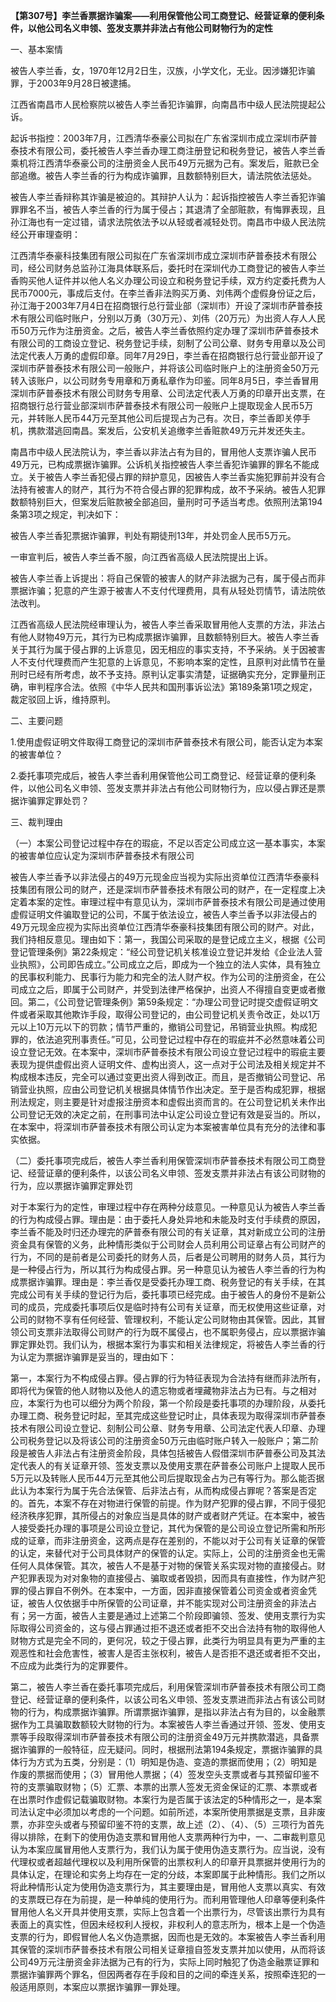 **【第307号】李兰香票据诈骗案——利用保管他公司工商登记、经营证章的便利条件，以他公司名义申领、签发支票并非法占有他公司财物行为的定性**

一、基本案情

被告人李兰香，女，1970年12月2日生，汉族，小学文化，无业。因涉嫌犯诈骗罪，于2003年9月28日被逮捕。

江西省南昌市人民检察院以被告人李兰香犯诈骗罪，向南昌市中级人民法院提起公诉。

起诉书指控：2003年7月，江西清华泰豪公司拟在广东省深圳市成立深圳市萨普泰技术有限公司，委托被告人李兰香办理工商注册登记和税务登记，被告人李兰香乘机将江西清华泰豪公司的注册资金人民币49万元据为己有。案发后，赃款已全部追缴。被告人李兰香的行为构成诈骗罪，且数额特别巨大，请法院依法惩处。

被告人李兰香辩称其诈骗是被迫的。其辩护人认为：起诉指控被告人李兰香犯诈骗罪罪名不当，被告人李兰香的行为属于侵占；其退清了全部赃款，有悔罪表现，且孙江海也有一定过错，请求法院依法予以从轻或者减轻处罚。南昌市中级人民法院经公开审理查明：

江西清华泰豪科技集团有限公司拟在广东省深圳市成立深圳市萨普泰技术有限公司，经公司财务总监孙江海具体联系后，委托时在深圳代办工商登记的被告人李兰香购买他人证件并以他人名义办理公司设立和税务登记手续，双方约定委托费为人民币7000元，事成后支付。在李兰香非法购买万勇、刘伟两个虚假身份证之后，孙江海于2003年7月4日在招商银行总行营业部（深圳市）开设了深圳市萨普泰技术有限公司临时账户，分别以万勇（30万元）、刘伟（20万元）为出资人存人人民币50万元作为注册资金。之后，被告人李兰香依照约定办理了深圳市萨普泰技术有限公司的工商设立登记、税务登记手续，刻制了公司公章、财务专用章以及公司法定代表人万勇的虚假印章。同年7月29日，李兰香在招商银行总行营业部开设了深圳市萨普泰技术有限公司一般账户，并将该公司临时账户上的注册资金50万元转入该账户，以公司财务专用章和万勇私章作为印鉴。同年8月5日，李兰香冒用深圳市萨普泰技术有限公司财务专用章、公司法定代表人万勇的印章开出支票，在招商银行总行营业部深圳市萨普泰技术有限公司一般账户上提取现金人民币5万元，并转账人民币44万元至其他公司后提现占为己有。次日，李兰香即关停手机，携款潜逃回南昌。案发后，公安机关追缴李兰香赃款49万元并发还失主。

南昌市中级人民法院认为，李兰香以非法占有为目的，冒用他人支票诈骗人民币49万元，已构成票据诈骗罪。公诉机关指控被告人李兰香犯诈骗罪的罪名不能成立。关于被告人李兰香犯侵占罪的辩护意见，因被告人李兰香实施犯罪前并没有合法持有被害人的财产，其行为不符合侵占罪的犯罪构成，故不予采纳。被告人犯罪数额特别巨大，但案发后赃款被全部追回，量刑时可予适当考虑。依照刑法第194条第3项之规定，判决如下：

被告人李兰香犯票据诈骗罪，判处有期徒刑13年，并处罚金人民币5万元。

一审宣判后，被告人李兰香不服，向江西省高级人民法院提出上诉。

被告人李兰香上诉提出：将自己保管的被害人的财产非法据为己有，属于侵占而非票据诈骗；犯意的产生源于被害人不支付代理费用，具有从轻处罚情节，请法院依法改判。

江西省高级人民法院经审理认为，被告人李兰香采取冒用他人支票的方法，非法占有他人财物49万元，其行为已构成票据诈骗罪，且数额特别巨大。被告人李兰香关于其行为属于侵占罪的上诉意见，因无相应的事实支持，不予采纳。关于因被害人不支付代理费而产生犯意的上诉意见，不影响本案的定性，且原判对此情节在量刑时已经有所考虑，故不予支持。原判认定事实清楚，证据确实充分，定罪量刑正确，审判程序合法。依照《中华人民共和国刑事诉讼法》第189条第1项之规定，裁定驳回上诉，维持原判。

二、主要问题

1.使用虚假证明文件取得工商登记的深圳市萨普泰技术有限公司，能否认定为本案的被害单位？

2.委托事项完成后，被告人李兰香利用保管他公司工商登记、经营证章的便利条件，以他公司名义申领、签发支票并非法占有他公司财物行为，应以侵占罪还是票据诈骗罪定罪处罚？

三、裁判理由

（一）本案公司登记过程中存在的瑕疵，不足以否定公司成立这一基本事实，本案的被害单位应认定为深圳市萨普泰技术有限公司

被告人李兰香予以非法侵占的49万元现金应当视为实际出资单位江西清华泰豪科技集团有限公司的财产，还是深圳市萨普泰技术有限公司的财产，在一定程度上决定着本案的定性。审理过程中有意见认为，深圳市萨普泰技术有限公司是通过使用虚假证明文件骗取登记的公司，不属于依法设立，被告人李兰香予以非法侵占的49万元现金应视为实际出资单位江西清华泰豪科技集团有限公司的财产。对此，我们持相反意见。理由如下：第一，我国公司采取的是登记成立主义，根据《公司登记管理条例》第22条规定：“经公司登记机关核准设立登记并发给《企业法人营业执照》，公司即告成立。”公司成立之后，即成为一个独立的法人实体，具有独立的民事权利能力、民事行为能力和完全的法人财产权。作为公司的注册资金，在公司成立之后，即属于公司财产，并受到法律严格保护，出资人不得擅自变更或者撤回。第二，《公司登记管理条例》第59条规定：“办理公司登记时提交虚假证明文件或者采取其他欺诈手段，取得公司登记的，由公司登记机关责令改正，处以1万元以上10万元以下的罚款；情节严重的，撤销公司登记，吊销营业执照。构成犯罪的，依法追究刑事责任。”可见，公司登记过程中存在的瑕疵并不必然意味着公司设立登记无效。在本案中，深圳市萨普泰技术有限公司设立登记过程中的瑕疵主要表现为提供虚假出资人证明文件、虚构出资人，这一点对于公司法及相关规定并不构成根本违反，完全可以通过变更出资人得到改正。而且，是否撤销公司登记、吊销营业执照，应由公司登记机关根据具体情节作出决定。至于是否构成犯罪，根据刑法规定，则主要是针对虚报注册资本和虚假出资而言的。在公司登记机关未作出公司登记无效的决定之前，在刑事司法中认定公司设立登记有效是妥当的。所以，在本案中，将深圳市萨普泰技术有限公司认定为本案被害单位具有充分的法律和事实依据。

（二）委托事项完成后，被告人李兰香利用保管深圳市萨普泰技术有限公司工商登记、经营证章的便利条件，以该公司名义申领、签发支票并非法占有该公司财物的行为，应以票据诈骗罪定罪处罚

对于本案行为的定性，审理过程中存在两种分歧意见。一种意见认为被告人李兰香的行为构成侵占罪。理由是：由于委托人身处异地和未能及时支付手续费的原因，李兰香不能及时归还办理完的萨普泰有限公司的有关证章，其对新成立公司的注册资金具有保管的义务，此种情形类似于公司财会人员利用公司证章占有公司财产的行为，不同的是前者是公司委托的财务人员，后者是公司聘用的财务人员，其行为是一种侵占行为，所以其行为构成侵占罪。另一种意见认为被告人李兰香的行为构成票据诈骗罪。理由是：李兰香仅是受委托办理工商、税务登记的有关手续，在其完成公司有关手续的登记行为后，委托事项已经完成。由于被告人的身份不是新公司的成员，完成委托事项后仅是临时持有公司有关证章，而无权使用这些证章，对公司的财物不享有任何经营、管理权利，不能认定公司财物由其保管。因此，其冒领公司支票非法取得公司财产的行为既不属侵占，也不属职务侵占，应以票据诈骗罪定罪处罚。我们认为，根据本案行为事实和相关法律规定，将被告人李兰香的行为认定为票据诈骗罪是妥当的，理由如下：

第一，本案行为不构成侵占罪。侵占罪的行为特征表现为合法持有继而非法所有，即将代为保管的他人财物以及他人的遗忘物或者埋藏物非法占为已有。与之相对应，本案行为也可以细分为两个阶段，第一个阶段是委托事项的办理阶段，从委托办理工商、税务登记时起，至其完成这些登记时止，具体表现为取得深圳市萨普泰技术有限公司设立登记、刻制公司公章、财务专用章、公司法定代表人印章、办理公司税务登记以及将该公司的注册资金50万元由临时账户转入一般账户；第二阶段是被告人非法占有注册资金阶段，具体包括被告人假借深圳市萨普泰公司及其法定代表人的有关证章开领、签发支票以及使用支票在萨普泰公司账户上提取人民币5万元以及转账人民币44万元至其他公司后提取现金占为己有等行为。那么能否据此认为本案行为属于先合法保管、后非法占有，从而构成侵占罪呢？答案是否定的。首先，本案不存在对物进行保管的前提。作为财产犯罪的侵占罪，不同于侵犯经济秩序犯罪，其所侵占的对象应当是具体的财产或者财产凭证。在本案中，被告人接受委托办理的事项是公司设立登记，其代为保管的是公司设立登记所需和所形成的证章，而非注册资金，这两点是存在差别的，不能以对于公司有关证章的保管的认定，来替代对于公司具体财产的保管的认定。实际上，公司的注册资金也无需任何人具体保管。其次，被告人不是基于对物的保管关系实现对物的直接侵占。财产犯罪表现为对对象物的直接侵占、骗取或者毁损，因而具有直接性，作为财产犯罪的侵占罪自不例外。在本案中，一方面，因非直接保管着公司资金或者资金凭证，被告人仅依据手中所保管的公司证章，并不能实现对公司注册资金的非法占有；另一方面，被告人主要是通过上述第二个阶段即骗领、签发、使用支票行为实际取得公司资金的，这与侵占罪通过拒不退还或者拒不交出合法持有物的取得他人财物方式是完全不同的，更何况，较之于侵占罪，此类行为明显具有更为严重的主观恶性和社会危害性，被害人是否主张权利，被告人是否拒不退还或者拒不交出，不应成为此类行为的定罪要件。

第二，被告人李兰香在委托事项完成后，利用保管深圳市萨普泰技术有限公司工商登记、经营证章的便利条件，以该公司名义申领、签发支票进而非法占有该公司财物的行为，构成票据诈骗罪。所谓票据诈骗罪，是指以非法占有为目的，以金融票据作为工具骗取数额较大财物的行为。本案被告人李兰香通过开领、签发、使用支票等手段取得深圳市萨普泰技术有限公司的注册资金49万元并携款潜逃，具备票据诈骗罪的一般特征，应无疑问。同时，根据刑法第194条规定，票据诈骗罪的具体行为方式为五类，分别是：（1）明知是伪造、变造的票据而使用；（2）明知是作废的票据而使用；（3）冒用他人票据；（4）签发空头支票或者与其预留印鉴不符的支票骗取财物；（5）汇票、本票的出票人签发无资金保证的汇票、本票或者在出票时作虚假记载骗取财物。本案行为是否属于该法定的5种情形之一，是本案司法认定中必须加以考虑的一个问题。如前所述，本案所使用票据是支票，且非废票，亦非空头或者与预留印鉴不符的支票，故上述（2）、（4）、（5）三项行为首先得以排除，在剩下的使用伪造支票和冒用他人支票两种行为中，一、二审裁判意见认为本案应属冒用他人支票行为，我们认为属于使用伪造支票行为。应当说，没有代理权或者超越代理权以及利用所保管的出票权利人的印章开具票据并使用行为的具体认定，在理论和实务上均存在一定的分歧，本案即属于此种情形。我们之所以将此种情形认定为使用伪造支票行为，其主要理由是，冒用他人支票以真实、有效的支票既已存在为前提，是一种单纯的使用行为。而利用管理他人印章等便利条件冒用他人名义开具并使用支票，实际上包含着一个出票行为，尽管该出票行为具有表面上的真实性，但因未经权利人授权，非权利人的意志所为，根本上是一个伪造支票的行为，即假冒他人名义伪造票据，因而也是无效的。本案被告人李兰香利用其保管的深圳市萨普泰技术有限公司相关证章擅自签发支票并加以使用，从而将该公司49万元注册资金非法据为己有的行为，实际上同时触犯了伪造金融票证罪和票据诈骗罪两个罪名，但因两者存在手段和目的之间的牵连关系，按照牵连犯的一般适用原则，本案应以票据诈骗罪一罪处理。